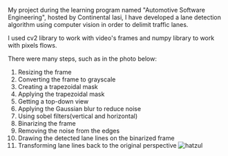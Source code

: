 My project during the learning program named "Automotive Software Engineering", hosted by Continental Iasi, I have developed a lane detection algorithm using computer vision in order to delimit traffic lanes.

I used cv2 library to work with video's frames and numpy library to work with pixels flows.

There were many steps, such as in the photo below: 
1) Resizing the frame
2) Converting the frame to grayscale
3) Creating a trapezoidal mask
4) Applying the trapezoidal mask
5) Getting a top-down view
6) Applying the Gaussian blur to reduce noise
7) Using sobel filters(vertical and horizontal)
8) Binarizing the frame
9) Removing the noise from the edges
10) Drawing the detected lane lines on the binarized frame
11) Transforming lane lines back to the original perspective
![hatzul](https://github.com/user-attachments/assets/7ead5d03-7629-4381-b0d4-f23fc4a67a83)
